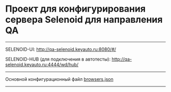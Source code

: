 # Проект для конфигурирования сервера Selenoid для направления QA


---

SELENOID-UI: http://qa-selenoid.keyauto.ru:8080/#/

SELENOID-HUB (для подключения в автотесты): http://qa-selenoid.keyauto.ru:4444/wd/hub/

---

Основной конфигурационный файл [browsers.json](config%2Fbrowsers.json)

---

